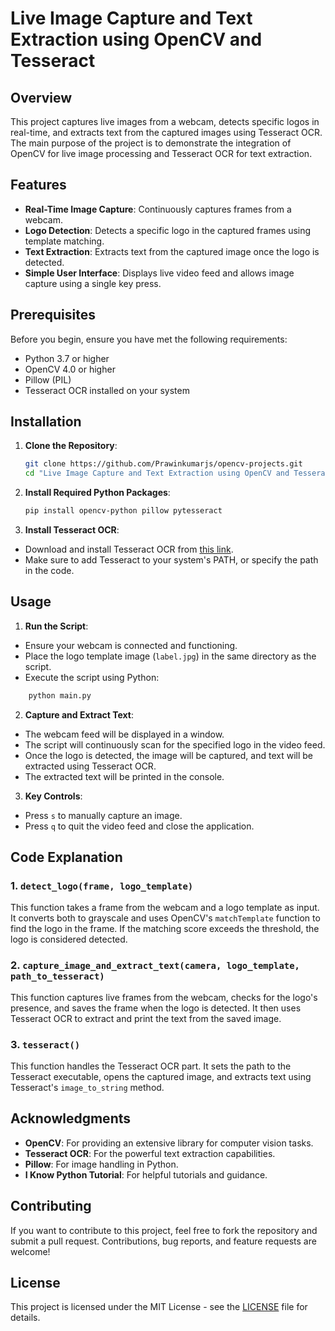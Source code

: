 # Live Image Capture and Text Extraction using OpenCV and Tesseract

## Overview

This project captures live images from a webcam, detects specific logos in real-time, and extracts text from the captured images using Tesseract OCR. The main purpose of the project is to demonstrate the integration of OpenCV for live image processing and Tesseract OCR for text extraction.

## Features

- **Real-Time Image Capture**: Continuously captures frames from a webcam.
- **Logo Detection**: Detects a specific logo in the captured frames using template matching.
- **Text Extraction**: Extracts text from the captured image once the logo is detected.
- **Simple User Interface**: Displays live video feed and allows image capture using a single key press.

## Prerequisites

Before you begin, ensure you have met the following requirements:

- Python 3.7 or higher
- OpenCV 4.0 or higher
- Pillow (PIL)
- Tesseract OCR installed on your system

## Installation

1. **Clone the Repository**:
    ```bash
    git clone https://github.com/Prawinkumarjs/opencv-projects.git
    cd "Live Image Capture and Text Extraction using OpenCV and Tesseract"
     ``````

2. **Install Required Python Packages**:
    ```bash
    pip install opencv-python pillow pytesseract
    ```

3. **Install Tesseract OCR**:
- Download and install Tesseract OCR from [this link](https://github.com/tesseract-ocr/tesseract).
- Make sure to add Tesseract to your system's PATH, or specify the path in the code.

## Usage

1. **Run the Script**:
- Ensure your webcam is connected and functioning.
- Place the logo template image (`label.jpg`) in the same directory as the script.
- Execute the script using Python:
```bash
    python main.py
```

2. **Capture and Extract Text**:
- The webcam feed will be displayed in a window.
- The script will continuously scan for the specified logo in the video feed.
- Once the logo is detected, the image will be captured, and text will be extracted using Tesseract OCR.
- The extracted text will be printed in the console.

3. **Key Controls**:
- Press `s` to manually capture an image.
- Press `q` to quit the video feed and close the application.

## Code Explanation

### 1. `detect_logo(frame, logo_template)`

This function takes a frame from the webcam and a logo template as input. It converts both to grayscale and uses OpenCV's `matchTemplate` function to find the logo in the frame. If the matching score exceeds the threshold, the logo is considered detected.

### 2. `capture_image_and_extract_text(camera, logo_template, path_to_tesseract)`

This function captures live frames from the webcam, checks for the logo's presence, and saves the frame when the logo is detected. It then uses Tesseract OCR to extract and print the text from the saved image.

### 3. `tesseract()`

This function handles the Tesseract OCR part. It sets the path to the Tesseract executable, opens the captured image, and extracts text using Tesseract's `image_to_string` method.

## Acknowledgments

- **OpenCV**: For providing an extensive library for computer vision tasks.
- **Tesseract OCR**: For the powerful text extraction capabilities.
- **Pillow**: For image handling in Python.
- **I Know Python Tutorial**: For helpful tutorials and guidance.

## Contributing

If you want to contribute to this project, feel free to fork the repository and submit a pull request. Contributions, bug reports, and feature requests are welcome!

## License

This project is licensed under the MIT License - see the [LICENSE](LICENSE) file for details.

